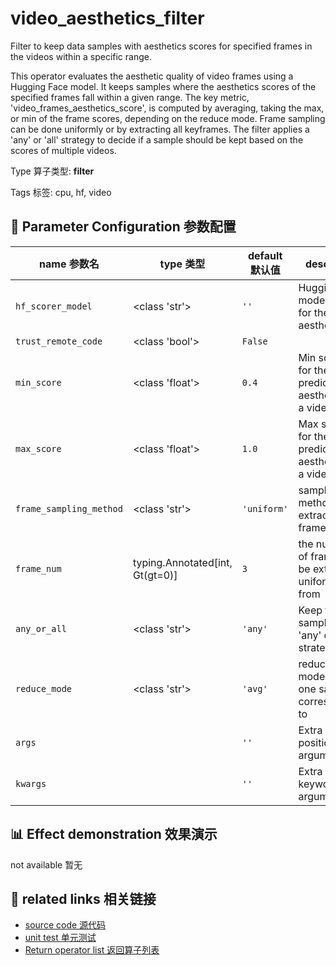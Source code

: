 # video_aesthetics_filter

Filter to keep data samples with aesthetics scores for specified frames in the videos
within a specific range.

This operator evaluates the aesthetic quality of video frames using a Hugging Face
model. It keeps samples where the aesthetics scores of the specified frames fall within
a given range. The key metric, 'video_frames_aesthetics_score', is computed by
averaging, taking the max, or min of the frame scores, depending on the reduce mode.
Frame sampling can be done uniformly or by extracting all keyframes. The filter applies
a 'any' or 'all' strategy to decide if a sample should be kept based on the scores of
multiple videos.

Type 算子类型: **filter**

Tags 标签: cpu, hf, video

## 🔧 Parameter Configuration 参数配置
| name 参数名 | type 类型 | default 默认值 | desc 说明 |
|--------|------|--------|------|
| `hf_scorer_model` | <class 'str'> | `''` | Huggingface model name for the aesthetics |
| `trust_remote_code` | <class 'bool'> | `False` |  |
| `min_score` | <class 'float'> | `0.4` | Min score for the predicted aesthetics in a video. |
| `max_score` | <class 'float'> | `1.0` | Max score for the predicted aesthetics in a video. |
| `frame_sampling_method` | <class 'str'> | `'uniform'` | sampling method of extracting frame |
| `frame_num` | typing.Annotated[int, Gt(gt=0)] | `3` | the number of frames to be extracted uniformly from |
| `any_or_all` | <class 'str'> | `'any'` | Keep this sample with 'any' or 'all' strategy of |
| `reduce_mode` | <class 'str'> | `'avg'` | reduce mode when one sample corresponds to |
| `args` |  | `''` | Extra positional arguments. |
| `kwargs` |  | `''` | Extra keyword arguments. |

## 📊 Effect demonstration 效果演示
not available 暂无

## 🔗 related links 相关链接
- [source code 源代码](../../../data_juicer/ops/filter/video_aesthetics_filter.py)
- [unit test 单元测试](../../../tests/ops/filter/test_video_aesthetics_filter.py)
- [Return operator list 返回算子列表](../../Operators.md)